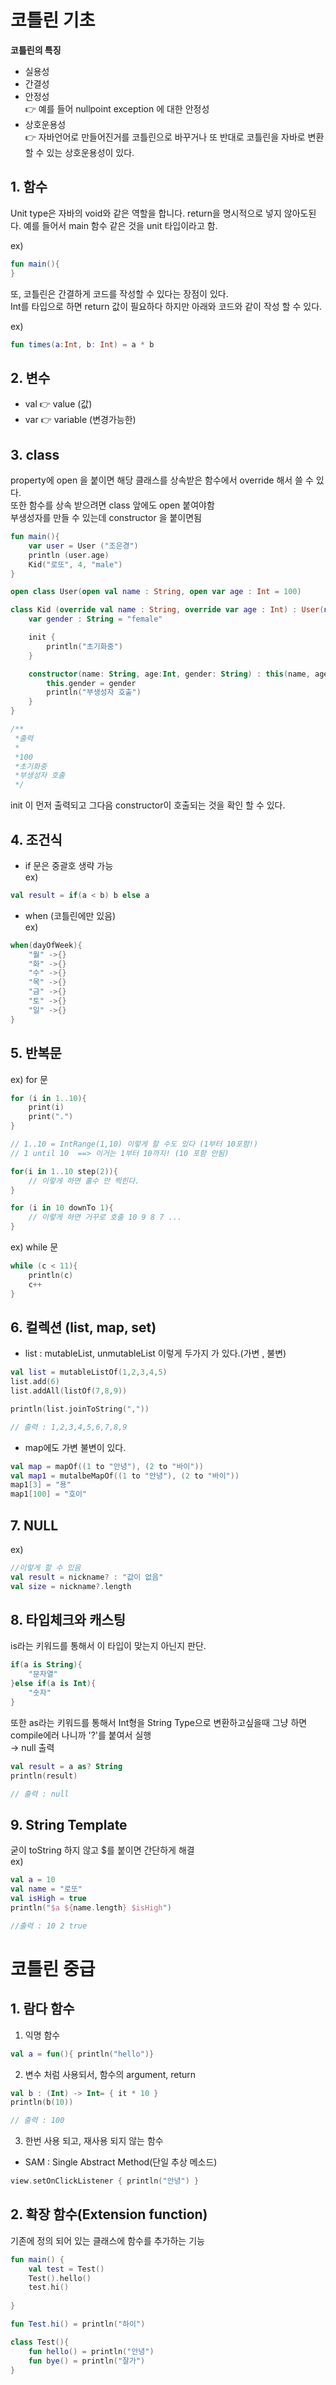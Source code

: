 # 코틀린 기초
<b> 코틀린의 특징 </b>
* 실용성  
* 간결성  
* 안정성  
👉 예를 들어 nullpoint exception 에 대한 안정성  
* 상호운용성   
👉 자바언어로 만들어진거를 코틀린으로 바꾸거나 또 반대로 코틀린을 자바로 변환할 수 있는 상호운용성이 있다.

## 1. 함수
Unit type은 자바의 void와 같은 역할을 합니다. return을 명시적으로 넣지 않아도된다.
예를 들어서 main 함수 같은 것을 unit 타입이라고 함.

ex)  
```kotlin
fun main(){
}
```
또, 코틀린은 간결하게 코드를 작성할 수 있다는 장점이 있다.  
Int를 타입으로 하면 return 값이 필요하다 하지만 아래와 코드와 같이 작성 할 수 있다.

ex)
```kotlin
fun times(a:Int, b: Int) = a * b
```

## 2. 변수
- val 👉 value (값)
- var 👉 variable (변경가능한)

## 3. class
property에 open 을 붙이면 해당 클래스를 상속받은 함수에서 override 해서 쓸 수 있다.  
또한 함수를 상속 받으려면 class 앞에도 open 붙여야함  
부생성자를 만들 수 있는데 constructor 을 붙이면됨  

```kotlin
fun main(){
    var user = User ("조은경")
    println (user.age)
    Kid("로또", 4, "male")
}

open class User(open val name : String, open var age : Int = 100)

class Kid (override val name : String, override var age : Int) : User(name, age){
    var gender : String = "female"

    init {
        println("초기화중")
    }

    constructor(name: String, age:Int, gender: String) : this(name, age){
        this.gender = gender
        println("부생성자 호출")
    }
}

/**
 *출력
 *  
 *100  
 *초기화중  
 *부생성자 호출
 */
```


init 이 먼저 출력되고 그다음 constructor이 호출되는 것을 확인 할 수 있다.


## 4. 조건식

- if 문은 중괄호 생략 가능  
ex)  
```kotlin
val result = if(a < b) b else a 
```

- when (코틀린에만 있음)  
ex)
```kotlin 
when(dayOfWeek){
    "월" ->{}
    "화" ->{}
    "수" ->{}
    "목" ->{}
    "금" ->{}
    "토" ->{}
    "일" ->{}
}  
```  

## 5. 반복문

ex) for 문 
``` kotlin
for (i in 1..10){
    print(i)
    print(".")
}

// 1..10 = IntRange(1,10) 이렇게 할 수도 있다 (1부터 10포함!)
// 1 until 10  ==> 이거는 1부터 10까지! (10 포함 안됨)

for(i in 1..10 step(2)){
    // 이렇게 하면 홀수 만 찍힌다.
}

for (i in 10 downTo 1){
    // 이렇게 하면 거꾸로 호출 10 9 8 7 ...
}

```  

ex) while 문  
``` kotlin
while (c < 11){
    println(c)
    c++
}

```  

## 6. 컬렉션 (list, map, set)  

- list  : mutableList, unmutableList 이렇게 두가지 가 있다.(가변 , 불변)  
```kotlin
val list = mutableListOf(1,2,3,4,5)
list.add(6)
list.addAll(listOf(7,8,9))

println(list.joinToString(","))

// 출력 : 1,2,3,4,5,6,7,8,9
```  

- map에도 가변 불변이 있다.
``` kotlin
val map = mapOf((1 to "안녕"), (2 to "바이"))
val map1 = mutalbeMapOf((1 to "안녕"), (2 to "바이"))
map1[3] = "용"
map1[100] = "호이"
```  

## 7. NULL
ex)  
``` kotlin 
//이렇게 할 수 있음
val result = nickname? : "값이 없음"
val size = nickname?.length
```  

## 8. 타입체크와 캐스팅  
is라는 키워드를 통해서 이 타입이 맞는지 아닌지 판단.  
``` kotlin
if(a is String){
    "문자열"
}else if(a is Int){
    "숫자"
}
```  
또한 as라는 키워드를 통해서 Int형을 String Type으로 변환하고싶을때 그냥 하면 compile에러 나니까 '?'를 붙여서 실행  
→ null 출력  
``` kotlin
val result = a as? String
println(result)

// 출력 : null
```

## 9. String Template  
굳이 toString 하지 않고 $를 붙이면 간단하게 해결  
ex)
``` kotlin
val a = 10
val name = "로또"
val isHigh = true
println("$a ${name.length} $isHigh")

//출력 : 10 2 true
```

# 코틀린 중급

## 1. 람다 함수
1. 익명 함수  
```kotlin   
val a = fun(){ println("hello")}
```
2. 변수 처럼 사용되서, 함수의 argument, return
```kotlin   
val b : (Int) -> Int= { it * 10 }
println(b(10))

// 출력 : 100
```

3. 한번 사용 되고, 재사용 되지 않는 함수
- SAM : Single Abstract Method(단일 추상 메소드)  
```kotlin  
view.setOnClickListener { println("안녕") } 
```  

## 2. 확장 함수(Extension function)  
기존에 정의 되어 있는 클래스에 함수를 추가하는 기능
```kotlin
fun main() {
    val test = Test()
    Test().hello()
    test.hi()
    
}

fun Test.hi() = println("하이")

class Test(){
    fun hello() = println("안녕")
    fun bye() = println("잘가")
}  
```  